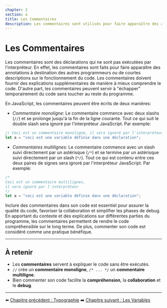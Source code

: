 ```yaml
---
chapter: 2
section: a
title: Les Commentaires
description: Les commentaires sont utilisés pour faire apparaître des annotations à destination des autres programmeurs. Les commentaires permettent aussi de fournir de courtes descriptions sur le code afin d'aider le lecteur à comprendre ce dernier. Les commentaires sont ignorés par l'interpréteur.
---
```


# Les Commentaires

Les commentaires sont des déclarations qui ne sont pas exécutées par l'interpréteur. En effet, les commentaires sont faits pour faire apparaître des annotations à destination des autres programmeurs ou de courtes descriptions sur le fonctionnement du code. Les commentaires doivent fournir des explications supplémentaires de manière à mieux comprendre le code. D'autre part, les commentaires peuvent servir à "échapper" temporairement du code sans toucher au reste du programme.

En JavaScript, les commentaires peuvent être écrits de deux manières:

- _Commentaire monoligne_: Le commentaire commence avec deux slashs (`//`) et se prolonge jusqu'à la fin de la ligne courante. Tout ce qui suit le double slash sera ignoré par l'interpréteur JavaScript. Par exemple:

```javascript
// Ceci est un commentaire monoligne, il sera ignoré par l'interpréteur
let a = "ceci est une variable définie dans une déclaration";
```

- _Commentaires multilignes_: Le commentaire commence avec un slash suivi directement par un astérisque (`/*`) et se termine par un astérisque suivi directement par un slash (`*/`). Tout ce qui est contenu entre ces deux paires de signes sera ignoré par l'interpréteur JavaScript. Par exemple:

```javascript
/*
Ceci est un commentaire multilignes,
il sera ignoré par l'interpréteur 
*/
let a = "ceci est une variable définie dans une déclaration";
```

Inclure des commentaires dans son code est essentiel pour assurer la qualité du code, favoriser la collaboration et simplifier les phases de debug. En apportant du contexte et des explications sur différentes parties du programme, les commentaires permettent de rendre le code compréhensible sur le long terme. De plus, commenter son code est considéré comme une pratique bénéfique.

---

## À retenir

- Les **commentaires** servent à expliquer le code sans être exécutés.  
- `//` crée un **commentaire monoligne**, `/* ... */` un **commentaire multiligne**.  
- Bien commenter son code facilite la **compréhension**, la **collaboration** et le **debug**.  

---


⬅️ [Chapitre précédent : Typographie](../01_introduction/b_Typographie.md)
➡️ [Chapitre suivant : Les Variables](./b_Variables.md)